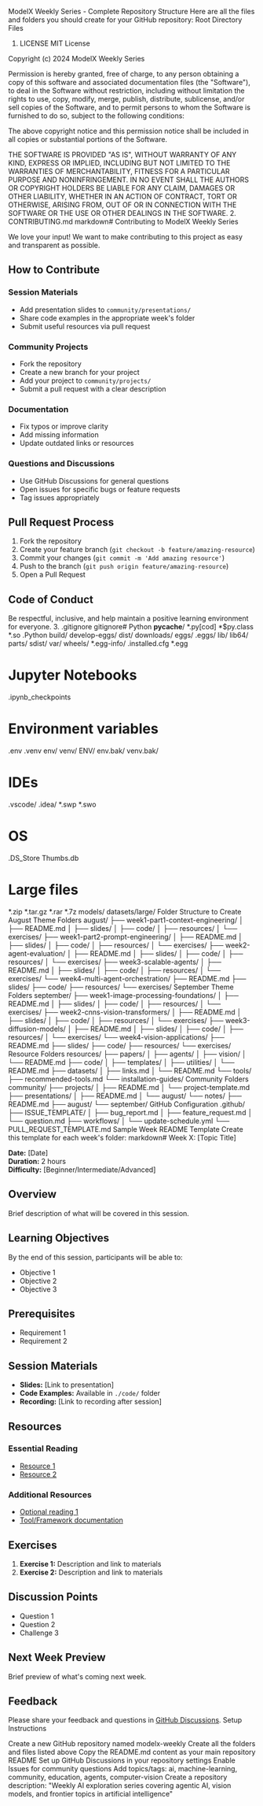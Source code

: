 ModelX Weekly Series - Complete Repository Structure
Here are all the files and folders you should create for your GitHub repository:
Root Directory Files
1. LICENSE
MIT License

Copyright (c) 2024 ModelX Weekly Series

Permission is hereby granted, free of charge, to any person obtaining a copy
of this software and associated documentation files (the "Software"), to deal
in the Software without restriction, including without limitation the rights
to use, copy, modify, merge, publish, distribute, sublicense, and/or sell
copies of the Software, and to permit persons to whom the Software is
furnished to do so, subject to the following conditions:

The above copyright notice and this permission notice shall be included in all
copies or substantial portions of the Software.

THE SOFTWARE IS PROVIDED "AS IS", WITHOUT WARRANTY OF ANY KIND, EXPRESS OR
IMPLIED, INCLUDING BUT NOT LIMITED TO THE WARRANTIES OF MERCHANTABILITY,
FITNESS FOR A PARTICULAR PURPOSE AND NONINFRINGEMENT. IN NO EVENT SHALL THE
AUTHORS OR COPYRIGHT HOLDERS BE LIABLE FOR ANY CLAIM, DAMAGES OR OTHER
LIABILITY, WHETHER IN AN ACTION OF CONTRACT, TORT OR OTHERWISE, ARISING FROM,
OUT OF OR IN CONNECTION WITH THE SOFTWARE OR THE USE OR OTHER DEALINGS IN THE
SOFTWARE.
2. CONTRIBUTING.md
markdown# Contributing to ModelX Weekly Series

We love your input! We want to make contributing to this project as easy and transparent as possible.

## How to Contribute

### Session Materials
- Add presentation slides to `community/presentations/`
- Share code examples in the appropriate week's folder
- Submit useful resources via pull request

### Community Projects
- Fork the repository
- Create a new branch for your project
- Add your project to `community/projects/`
- Submit a pull request with a clear description

### Documentation
- Fix typos or improve clarity
- Add missing information
- Update outdated links or resources

### Questions and Discussions
- Use GitHub Discussions for general questions
- Open issues for specific bugs or feature requests
- Tag issues appropriately

## Pull Request Process

1. Fork the repository
2. Create your feature branch (`git checkout -b feature/amazing-resource`)
3. Commit your changes (`git commit -m 'Add amazing resource'`)
4. Push to the branch (`git push origin feature/amazing-resource`)
5. Open a Pull Request

## Code of Conduct

Be respectful, inclusive, and help maintain a positive learning environment for everyone.
3. .gitignore
gitignore# Python
__pycache__/
*.py[cod]
*$py.class
*.so
.Python
build/
develop-eggs/
dist/
downloads/
eggs/
.eggs/
lib/
lib64/
parts/
sdist/
var/
wheels/
*.egg-info/
.installed.cfg
*.egg

# Jupyter Notebooks
.ipynb_checkpoints

# Environment variables
.env
.venv
env/
venv/
ENV/
env.bak/
venv.bak/

# IDEs
.vscode/
.idea/
*.swp
*.swo

# OS
.DS_Store
Thumbs.db

# Large files
*.zip
*.tar.gz
*.rar
*.7z
models/
datasets/large/
Folder Structure to Create
August Theme Folders
august/
├── week1-part1-context-engineering/
│   ├── README.md
│   ├── slides/
│   ├── code/
│   ├── resources/
│   └── exercises/
├── week1-part2-prompt-engineering/
│   ├── README.md
│   ├── slides/
│   ├── code/
│   ├── resources/
│   └── exercises/
├── week2-agent-evaluation/
│   ├── README.md
│   ├── slides/
│   ├── code/
│   ├── resources/
│   └── exercises/
├── week3-scalable-agents/
│   ├── README.md
│   ├── slides/
│   ├── code/
│   ├── resources/
│   └── exercises/
└── week4-multi-agent-orchestration/
    ├── README.md
    ├── slides/
    ├── code/
    ├── resources/
    └── exercises/
September Theme Folders
september/
├── week1-image-processing-foundations/
│   ├── README.md
│   ├── slides/
│   ├── code/
│   ├── resources/
│   └── exercises/
├── week2-cnns-vision-transformers/
│   ├── README.md
│   ├── slides/
│   ├── code/
│   ├── resources/
│   └── exercises/
├── week3-diffusion-models/
│   ├── README.md
│   ├── slides/
│   ├── code/
│   ├── resources/
│   └── exercises/
└── week4-vision-applications/
    ├── README.md
    ├── slides/
    ├── code/
    ├── resources/
    └── exercises/
Resource Folders
resources/
├── papers/
│   ├── agents/
│   ├── vision/
│   └── README.md
├── code/
│   ├── templates/
│   ├── utilities/
│   └── README.md
├── datasets/
│   ├── links.md
│   └── README.md
└── tools/
    ├── recommended-tools.md
    └── installation-guides/
Community Folders
community/
├── projects/
│   ├── README.md
│   └── project-template.md
├── presentations/
│   ├── README.md
│   └── august/
└── notes/
    ├── README.md
    ├── august/
    └── september/
GitHub Configuration
.github/
├── ISSUE_TEMPLATE/
│   ├── bug_report.md
│   ├── feature_request.md
│   └── question.md
├── workflows/
│   └── update-schedule.yml
└── PULL_REQUEST_TEMPLATE.md
Sample Week README Template
Create this template for each week's folder:
markdown# Week X: [Topic Title]

**Date:** [Date]  
**Duration:** 2 hours  
**Difficulty:** [Beginner/Intermediate/Advanced]

## Overview

Brief description of what will be covered in this session.

## Learning Objectives

By the end of this session, participants will be able to:
- Objective 1
- Objective 2
- Objective 3

## Prerequisites

- Requirement 1
- Requirement 2

## Session Materials

- **Slides:** [Link to presentation]
- **Code Examples:** Available in `./code/` folder
- **Recording:** [Link to recording after session]

## Resources

### Essential Reading
- [Resource 1](link)
- [Resource 2](link)

### Additional Resources
- [Optional reading 1](link)
- [Tool/Framework documentation](link)

## Exercises

1. **Exercise 1:** Description and link to materials
2. **Exercise 2:** Description and link to materials

## Discussion Points

- Question 1
- Question 2
- Challenge 3

## Next Week Preview

Brief preview of what's coming next week.

## Feedback

Please share your feedback and questions in [GitHub Discussions](../../../discussions).
Setup Instructions

Create a new GitHub repository named modelx-weekly
Create all the folders and files listed above
Copy the README.md content as your main repository README
Set up GitHub Discussions in your repository settings
Enable Issues for community questions
Add topics/tags: ai, machine-learning, community, education, agents, computer-vision
Create a repository description: "Weekly AI exploration series covering agentic AI, vision models, and frontier topics in artificial intelligence"
